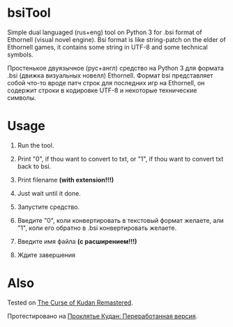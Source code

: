 # bsiTool
Simple dual languaged (rus+eng) tool on Python 3 for .bsi format of Ethornell (visual novel engine).
Bsi format is like string-patch on the elder of Ethornell games, it contains some string in UTF-8 and some technical symbols.

Простенькое двуязычное (рус+англ) средство на Python 3 для формата .bsi (движка визуальных новелл) Ethornell.
Формат bsi представляет собой что-то вроде патч строк для последних игр на Ethornell, он содержит строки в кодировке UTF-8 и некоторые технические символы.

# Usage

1. Run the tool.
2. Print "0", if thou want to convert to txt, or "1", if thou want to convert txt back to bsi.
3. Print filename **(with extension!!!)**
4. Just wait until it done.

1. Запустите средство.
2. Введите "0", коли конвертировать в текстовый формат желаете, али "1", коли его обратно в .bsi конвертировать желаете.
3. Введите имя файла **(с расширением!!!)**
4. Ждите завершения

# Also

Tested on [The Curse of Kudan Remastered](https://vndb.org/r73083).

Протестировано на [Проклятье Кудан: Переработанная версия](https://vndb.org/r73083).
